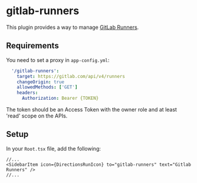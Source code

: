 # gitlab-runners

This plugin provides a way to manage [GitLab Runners](https://docs.gitlab.com/runner/).

## Requirements

You need to set a proxy in `app-config.yml`:

```yaml
  '/gitlab-runners':
    target: https://gitlab.com/api/v4/runners
    changeOrigin: true
    allowedMethods: ['GET']
    headers:
      Authorization: Bearer {TOKEN}
```

The token should be an Access Token with the owner role and at least 'read' scope on the APIs.

## Setup

In your `Root.tsx` file, add the following:

```tsx
//...
<SidebarItem icon={DirectionsRunIcon} to="gitlab-runners" text="Gitlab Runners" />
//...
```
